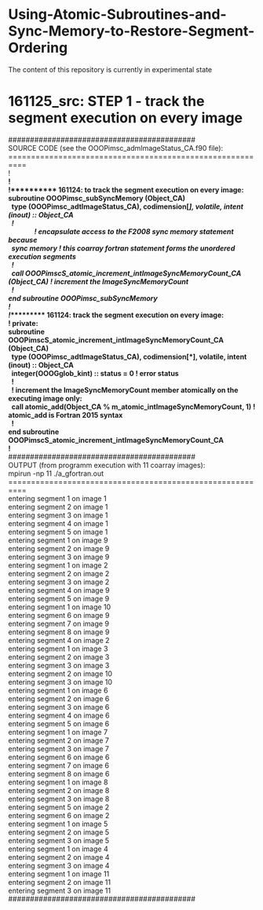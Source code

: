 # Using-Atomic-Subroutines-and-Sync-Memory-to-Restore-Segment-Ordering
The content of this repository is currently in experimental state

# 161125_src: STEP 1 - track the segment execution on every image
###########################################<br />
SOURCE CODE (see the OOOPimsc_admImageStatus_CA.f90 file):<br />
==========================================================<br />
!____________________________________________________________<br />
!<br />
!********** 161124: to track the segment execution on every image:<br />
subroutine OOOPimsc_subSyncMemory (Object_CA)<br />
&nbsp;&nbsp;type (OOOPimsc_adtImageStatus_CA), codimension[*], volatile, intent (inout) :: Object_CA<br />
&nbsp;&nbsp;!<br />
&nbsp;&nbsp;&nbsp;&nbsp;&nbsp;&nbsp;&nbsp;&nbsp;&nbsp;&nbsp;&nbsp;&nbsp;&nbsp;&nbsp;&nbsp;&nbsp;! encapsulate access to the F2008 sync memory statement because<br />
&nbsp;&nbsp;sync memory ! this coarray fortran statement forms the unordered execution segments<br />
&nbsp;&nbsp;!<br />
&nbsp;&nbsp;call OOOPimscS_atomic_increment_intImageSyncMemoryCount_CA (Object_CA) ! increment the ImageSyncMemoryCount<br />
&nbsp;&nbsp;!<br />
end subroutine OOOPimsc_subSyncMemory<br />
!<br />
!********** 161124: track the segment execution on every image:<br />
! private:<br />
subroutine OOOPimscS_atomic_increment_intImageSyncMemoryCount_CA (Object_CA)<br />
&nbsp;&nbsp;type (OOOPimsc_adtImageStatus_CA), codimension[*], volatile, intent (inout) :: Object_CA<br />
&nbsp;&nbsp;integer(OOOGglob_kint) :: status = 0 ! error status<br />
&nbsp;&nbsp;!<br />
&nbsp;&nbsp;! increment the ImageSyncMemoryCount member atomically on the executing image only:<br />
&nbsp;&nbsp;call atomic_add(Object_CA % m_atomic_intImageSyncMemoryCount, 1) ! atomic_add is Fortran 2015 syntax<br />
&nbsp;&nbsp;!<br />
end subroutine OOOPimscS_atomic_increment_intImageSyncMemoryCount_CA<br />
!____________________________________________________________<br />
###########################################<br />
OUTPUT (from programm execution with 11 coarray images):<br />
 mpirun -np 11 ./a_gfortran.out<br />
==========================================================<br />
 entering segment           1 on image           1<br />
 entering segment           2 on image           1<br />
 entering segment           3 on image           1<br />
 entering segment           4 on image           1<br />
 entering segment           5 on image           1<br />
 entering segment           1 on image           9<br />
 entering segment           2 on image           9<br />
 entering segment           3 on image           9<br />
 entering segment           1 on image           2<br />
 entering segment           2 on image           2<br />
 entering segment           3 on image           2<br />
 entering segment           4 on image           9<br />
 entering segment           5 on image           9<br />
 entering segment           1 on image          10<br />
 entering segment           6 on image           9<br />
 entering segment           7 on image           9<br />
 entering segment           8 on image           9<br />
 entering segment           4 on image           2<br />
 entering segment           1 on image           3<br />
 entering segment           2 on image           3<br />
 entering segment           3 on image           3<br />
 entering segment           2 on image          10<br />
 entering segment           3 on image          10<br />
 entering segment           1 on image           6<br />
 entering segment           2 on image           6<br />
 entering segment           3 on image           6<br />
 entering segment           4 on image           6<br />
 entering segment           5 on image           6<br />
 entering segment           1 on image           7<br />
 entering segment           2 on image           7<br />
 entering segment           3 on image           7<br />
 entering segment           6 on image           6<br />
 entering segment           7 on image           6<br />
 entering segment           8 on image           6<br />
 entering segment           1 on image           8<br />
 entering segment           2 on image           8<br />
 entering segment           3 on image           8<br />
 entering segment           5 on image           2<br />
 entering segment           6 on image           2<br />
 entering segment           1 on image           5<br />
 entering segment           2 on image           5<br />
 entering segment           3 on image           5<br />
 entering segment           1 on image           4<br />
 entering segment           2 on image           4<br />
 entering segment           3 on image           4<br />
 entering segment           1 on image          11<br />
 entering segment           2 on image          11<br />
 entering segment           3 on image          11<br />
 ###########################################<br />
